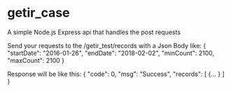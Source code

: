 # getir_case
A simple Node.js Express api that handles the post requests

Send your requests to the /getir_test/records with a Json Body like:
{ 
  "startDate": "2016-01-26", 
  "endDate": "2018-02-02", 
  "minCount": 2100, 
  "maxCount": 2100 
}

Response will be like this:
{
    "code": 0,
    "msg": "Success",
    "records": [
        {...
        }
    ]
}
